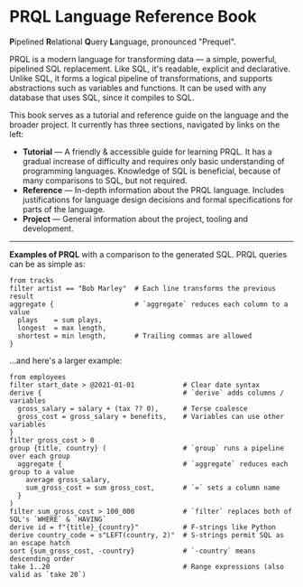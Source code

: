 # PRQL Language Reference Book

**P**ipelined **R**elational **Q**uery **L**anguage, pronounced "Prequel".

PRQL is a modern language for transforming data — a simple, powerful, pipelined
SQL replacement. Like SQL, it's readable, explicit and declarative. Unlike SQL,
it forms a logical pipeline of transformations, and supports abstractions such
as variables and functions. It can be used with any database that uses SQL,
since it compiles to SQL.

This book serves as a tutorial and reference guide on the language and the
broader project. It currently has three sections, navigated by links on the
left:

- **Tutorial** — A friendly & accessible guide for learning PRQL. It has a
  gradual increase of difficulty and requires only basic understanding of
  programming languages. Knowledge of SQL is beneficial, because of many
  comparisons to SQL, but not required.
- **Reference** — In-depth information about the PRQL language. Includes
  justifications for language design decisions and formal specifications for
  parts of the language.
- **Project** — General information about the project, tooling and development.

---

**Examples of PRQL** with a comparison to the generated SQL.
PRQL queries can be as simple as:

```prql
from tracks
filter artist == "Bob Marley"  # Each line transforms the previous result
aggregate {                    # `aggregate` reduces each column to a value
  plays    = sum plays,
  longest  = max length,
  shortest = min length,       # Trailing commas are allowed
}
```

...and here's a larger example:

```prql
from employees
filter start_date > @2021-01-01            # Clear date syntax
derive {                                   # `derive` adds columns / variables
  gross_salary = salary + (tax ?? 0),      # Terse coalesce
  gross_cost = gross_salary + benefits,    # Variables can use other variables
}
filter gross_cost > 0
group {title, country} (                   # `group` runs a pipeline over each group
  aggregate {                              # `aggregate` reduces each group to a value
    average gross_salary,
    sum_gross_cost = sum gross_cost,       # `=` sets a column name
  }
)
filter sum_gross_cost > 100_000            # `filter` replaces both of SQL's `WHERE` & `HAVING`
derive id = f"{title}_{country}"           # F-strings like Python
derive country_code = s"LEFT(country, 2)"  # S-strings permit SQL as an escape hatch
sort {sum_gross_cost, -country}            # `-country` means descending order
take 1..20                                 # Range expressions (also valid as `take 20`)
```
